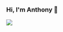 ### Hi, I'm Anthony 👋

<!--
**Anthony-Raf/anthony-raf** is a ✨ _special_ ✨ repository because its `README.md` (this file) appears on your GitHub profile.

Here are some ideas to get you started:

- 🔭 I’m currently working on ...
- 🌱 I’m currently learning ...
- 👯 I’m looking to collaborate on ...
- 🤔 I’m looking for help with ...
- 💬 Ask me about ...
- 📫 How to reach me: ...
- 😄 Pronouns: ...
- ⚡ Fun fact: ...
-->

<p>
<!--<img src="https://github.com/Anthony-Raf/anthony-raf/blob/main/cover-modified.png" height="200">-->
<img src="https://github-readme-stats.vercel.app/api?username=Anthony-Raf&show_icons=true&theme=graywhite">
<!--<img src="https://github-readme-stats.vercel.app/api/top-langs/?username=Anthony-Raf&theme=graywhite">-->
<p>





